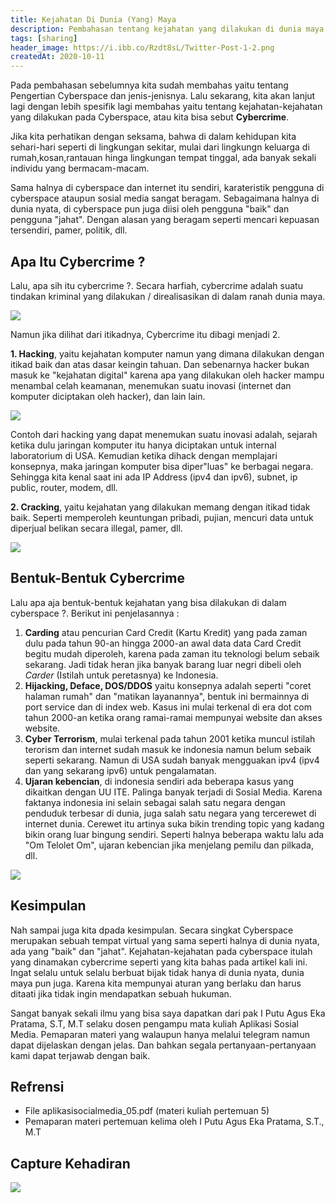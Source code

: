 ```yaml
---
title: Kejahatan Di Dunia (Yang) Maya
description: Pembahasan tentang kejahatan yang dilakukan di dunia maya (Cybercrime)
tags: [sharing]
header_image: https://i.ibb.co/Rzdt8sL/Twitter-Post-1-2.png
createdAt: 2020-10-11
---
```


<block-square>
    <template #text>
    Nama            : Alvin Maulana Rhusuli <br>
    NIM             : 2005551014 <br>
    Prodi           : Teknologi Informasi <br>
    Fakultas/Universitas  : Teknik/Universitas Udayana <br>
    Mata Kuliah     : Aplikasi Social Media (A) <br>
    Dosen           : I Putu Agus Eka Pratama, S.T.,M.T. <br>
    </template>
</block-square>

Pada pembahasan sebelumnya kita sudah membahas yaitu tentang  <nuxt-link to="berkenalan-dengan-cyberspace">Pengertian Cyberspace dan jenis-jenisnya</nuxt-link>. Lalu sekarang, kita akan lanjut lagi dengan lebih spesifik lagi membahas yaitu tentang kejahatan-kejahatan yang dilakukan pada Cyberspace, atau kita bisa sebut **Cybercrime**. 

Jika kita perhatikan dengan seksama, bahwa di dalam kehidupan kita sehari-hari seperti di lingkungan sekitar, mulai dari lingkungn keluarga di rumah,kosan,rantauan hinga lingkungan tempat tinggal, ada banyak sekali individu yang bermacam-macam. 

Sama halnya di cyberspace dan internet itu sendiri, karateristik pengguna di cyberspace ataupun sosial media sangat beragam. Sebagaimana halnya di dunia nyata, di cyberspace pun juga diisi oleh pengguna "baik" dan pengguna "jahat". Dengan alasan yang beragam seperti mencari kepuasan tersendiri, pamer, politik, dll.

## Apa Itu Cybercrime ?

Lalu, apa sih itu cybercrime ?. Secara harfiah, cybercrime adalah suatu tindakan kriminal yang dilakukan / direalisasikan di dalam ranah dunia maya.

![](https://image.freepik.com/free-vector/cyber-crime-isometric-illustration_1284-25768.jpg)

Namun jika dilihat dari itikadnya, Cybercrime itu dibagi menjadi 2. 

**1. Hacking**, yaitu kejahatan komputer namun yang dimana dilakukan dengan itikad baik dan atas dasar keingin tahuan. Dan sebenarnya hacker bukan masuk ke "kejahatan digital" karena apa yang dilakukan oleh hacker mampu menambal celah keamanan, menemukan suatu inovasi (internet dan komputer diciptakan oleh hacker), dan lain lain.

![](https://image.freepik.com/free-vector/hacker-activity-concept-with-man-illustration_23-2148530633.jpg)

Contoh dari hacking yang dapat menemukan suatu inovasi adalah, sejarah ketika dulu jaringan komputer itu hanya diciptakan untuk internal laboratorium di USA. Kemudian ketika dihack dengan memplajari konsepnya, maka jaringan komputer bisa diper"luas" ke berbagai negara. Sehingga kita kenal saat ini ada IP Address (ipv4 dan ipv6), subnet, ip public, router, modem, dll. 

**2. Cracking**, yaitu kejahatan yang dilakukan memang dengan itikad tidak baik. Seperti memperoleh keuntungan pribadi, pujian, mencuri data untuk diperjual belikan secara illegal, pamer, dll.

![](https://i.pinimg.com/originals/5b/b6/d3/5bb6d331ed9ca3dc02c7fd2a44de1154.png)

## Bentuk-Bentuk Cybercrime

Lalu apa aja bentuk-bentuk kejahatan yang bisa dilakukan di dalam cyberspace ?. Berikut ini penjelasannya :

1. **Carding** atau pencurian Card Credit (Kartu Kredit) yang pada zaman dulu pada tahun 90-an hingga 2000-an awal data data Card Credit begitu mudah diperoleh, karena pada zaman itu teknologi belum sebaik sekarang. Jadi tidak heran jika banyak barang luar negri dibeli oleh *Carder* (Istilah untuk peretasnya) ke Indonesia.
2. **Hijacking, Deface, DOS/DDOS** yaitu konsepnya adalah seperti "coret halaman rumah" dan "matikan layanannya", bentuk ini bermainnya di port service dan di index web. Kasus ini mulai terkenal di era dot com tahun 2000-an ketika orang ramai-ramai mempunyai website dan akses website.
3. **Cyber Terrorism**, mulai terkenal pada tahun 2001 ketika muncul istilah terorism dan internet sudah masuk ke indonesia namun belum sebaik seperti sekarang. Namun di USA sudah banyak mengguakan ipv4 (ipv4 dan yang sekarang ipv6) untuk pengalamatan.
4. **Ujaran kebencian**, di indonesia sendiri ada beberapa kasus yang dikaitkan dengan UU ITE. Palinga banyak terjadi di Sosial Media. Karena faktanya indonesia ini selain sebagai salah satu negara dengan penduduk terbesar di dunia, juga salah satu negara yang tercerewet di internet dunia. Cerewet itu artinya suka bikin trending topic yang kadang bikin orang luar bingung sendiri. Seperti halnya beberapa waktu lalu ada "Om Telolet Om", ujaran kebencian jika menjelang pemilu dan pilkada, dll.

![](https://purplegriffon.com/uploads/post/images/cyber-threats-final.png)

## Kesimpulan

Nah sampai juga kita dpada kesimpulan. Secara singkat Cyberspace merupakan sebuah tempat virtual yang sama seperti halnya di dunia nyata, ada yang "baik" dan "jahat". Kejahatan-kejahatan pada cyberspace itulah yang dinamakan cybercrime seperti yang kita bahas pada artikel kali ini. Ingat selalu untuk selalu berbuat bijak tidak hanya di dunia nyata, dunia maya pun juga. Karena kita mempunyai aturan yang berlaku dan harus ditaati jika tidak ingin mendapatkan sebuah hukuman.

Sangat banyak sekali ilmu yang bisa saya dapatkan dari pak I Putu Agus Eka Pratama, S.T, M.T selaku dosen pengampu mata kuliah Aplikasi Sosial Media. Pemaparan materi yang walaupun hanya melalui telegram namun dapat dijelaskan dengan jelas. Dan bahkan segala pertanyaan-pertanyaan kami dapat terjawab dengan baik.

## Refrensi
- File aplikasisocialmedia_05.pdf (materi kuliah pertemuan 5)
- Pemaparan materi pertemuan kelima oleh I Putu Agus Eka Pratama, S.T., M.T


## Capture Kehadiran

![](https://i.ibb.co/XsYnKhQ/Screenshot-20201008-143153.png)


